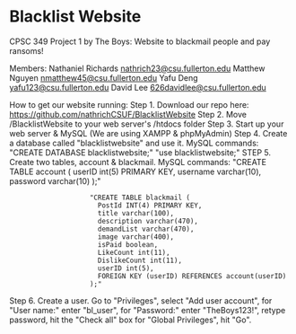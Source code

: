 # Blacklist Website
CPSC 349 Project 1 by The Boys: Website to blackmail people and pay ransoms!

Members:
Nathaniel Richards nathrich23@csu.fullerton.edu
Matthew Nguyen nmatthew45@csu.fullerton.edu
Yafu Deng yafu123@csu.fullerton.edu
David Lee 626davidlee@csu.fullerton.edu

How to get our website running:
Step 1. Download our repo here: https://github.com/nathrichCSUF/BlacklistWebsite
Step 2. Move /BlacklistWebsite to your web server's /htdocs folder
Step 3. Start up your web server & MySQL (We are using XAMPP & phpMyAdmin)
Step 4. Create a database called "blacklistwebsite" and use it.
        MySQL commands: "CREATE DATABASE blacklistwebsite;"
                        "use blacklistwebsite;"
STEP 5. Create two tables, account & blackmail.
        MySQL commands: "CREATE TABLE account (
                          userID int(5) PRIMARY KEY,
                          username varchar(10),
                          password varchar(10)
                         );"

                        "CREATE TABLE blackmail (
                          PostId INT(4) PRIMARY KEY,
                          title varchar(100),
                          description varchar(470),
                          demandList varchar(470),
                          image varchar(400),
                          isPaid boolean,
                          LikeCount int(11),
                          DislikeCount int(11),
                          userID int(5),
                          FOREIGN KEY (userID) REFERENCES account(userID)
                        );"
Step 6. Create a user. Go to "Privileges", select "Add user account",
        for "User name:" enter "bl_user", for "Password:" enter "TheBoys123!",
        retype password, hit the "Check all" box for "Global Privileges",
        hit "Go".
